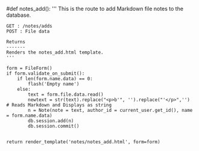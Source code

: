 #def notes_add():
    '''
    This is the route to add Markdown file notes to the database.

    GET : /notes/adds
    POST : File data

    Returns
    -------
    Renders the notes_add.html template.
    '''

    form = FileForm()
    if form.validate_on_submit():
        if len(form.name.data) == 0:
            flash('Empty name')
        else:
            text = form.file.data.read()
            newtext = str(text).replace("<p>b'", '').replace("'</p>",'')    # Reads Markdown and Displays as string
            n = Note(note = text, author_id = current_user.get_id(), name = form.name.data)
            db.session.add(n)
            db.session.commit()


    return render_template('notes/notes_add.html', form=form)
